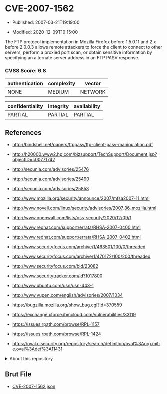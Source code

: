 # CVE-2007-1562

- Published: 2007-03-21T19:19:00

- Modified: 2020-12-09T10:15:00

The FTP protocol implementation in Mozilla Firefox before 1.5.0.11 and 2.x before 2.0.0.3 allows remote attackers to force the client to connect to other servers, perform a proxied port scan, or obtain sensitive information by specifying an alternate server address in an FTP PASV response.

### CVSS Score: **6.8**

| authentication | complexity | vector |
| --- | --- | --- |
| NONE | MEDIUM | NETWORK |

| confidentiality | integrity | availability |
| --- | --- | --- |
| PARTIAL | PARTIAL | PARTIAL |

## References

* http://bindshell.net/papers/ftppasv/ftp-client-pasv-manipulation.pdf

* http://h20000.www2.hp.com/bizsupport/TechSupport/Document.jsp?objectID=c00771742

* http://secunia.com/advisories/25476

* http://secunia.com/advisories/25490

* http://secunia.com/advisories/25858

* http://www.mozilla.org/security/announce/2007/mfsa2007-11.html

* http://www.novell.com/linux/security/advisories/2007_36_mozilla.html

* http://www.openwall.com/lists/oss-security/2020/12/09/1

* http://www.redhat.com/support/errata/RHSA-2007-0400.html

* http://www.redhat.com/support/errata/RHSA-2007-0402.html

* http://www.securityfocus.com/archive/1/463501/100/0/threaded

* http://www.securityfocus.com/archive/1/470172/100/200/threaded

* http://www.securityfocus.com/bid/23082

* http://www.securitytracker.com/id?1017800

* http://www.ubuntu.com/usn/usn-443-1

* http://www.vupen.com/english/advisories/2007/1034

* https://bugzilla.mozilla.org/show_bug.cgi?id=370559

* https://exchange.xforce.ibmcloud.com/vulnerabilities/33119

* https://issues.rpath.com/browse/RPL-1157

* https://issues.rpath.com/browse/RPL-1424

* https://oval.cisecurity.org/repository/search/definition/oval%3Aorg.mitre.oval%3Adef%3A11431

<details>
<summary>About this repository</summary> 

  This repository is part of the project [Live Hack CVE](https://github.com/Live-Hack-CVE). Main website can be found [www.live-hack.org](https://www.live-hack.org) 
  
  Made by [Sn0wAlice](https://github.com/Sn0wAlice) for the people that care about security and need to have a feed of the latest CVEs. Hope you enjoy it, don't forget to star the repo and follow me on [Twitter](https://twitter.com/Sn0wAlice) and [Github](https://github.com/Sn0wAlice). And that is my [personnal website](https://www.alice-snow.me/)

  - [Home Page](https://github.com/Live-Hack-CVE)
  - [Framework](https://github.com/Live-Hack-CVE/cve-framework)
  - [CVE database](https://github.com/Live-Hack-CVE/full_database)
  - [Changelog](https://github.com/Live-Hack-CVE/Changelog)
</details>

## Brut File

* [CVE-2007-1562.json](https://raw.githubusercontent.com/Live-Hack-CVE/full_database/main/cves/2007/CVE-2007-1562.json)

